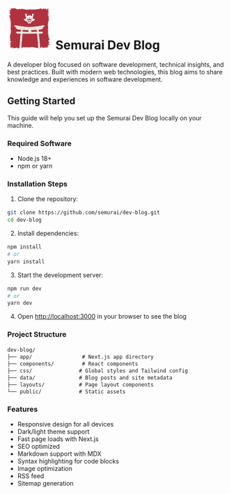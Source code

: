 #  ![Semurai Dev Blog](/data/logo.svg)  Semurai Dev Blog

A developer blog focused on software development, technical insights, and best practices. Built with modern web technologies, this blog aims to share knowledge and experiences in software development.

## Getting Started

This guide will help you set up the Semurai Dev Blog locally on your machine.

### Required Software

- Node.js 18+
- npm or yarn

### Installation Steps

1. Clone the repository:

```bash
git clone https://github.com/semurai/dev-blog.git
cd dev-blog
```

2. Install dependencies:

```bash
npm install
# or
yarn install
```

3. Start the development server:

```bash
npm run dev
# or
yarn dev
```

4. Open [http://localhost:3000](http://localhost:3000) in your browser to see the blog

### Project Structure

```
dev-blog/
├── app/                # Next.js app directory
├── components/         # React components
├── css/               # Global styles and Tailwind config
├── data/              # Blog posts and site metadata
├── layouts/           # Page layout components
└── public/            # Static assets
```

### Features

- Responsive design for all devices
- Dark/light theme support
- Fast page loads with Next.js
- SEO optimized
- Markdown support with MDX
- Syntax highlighting for code blocks
- Image optimization
- RSS feed
- Sitemap generation
